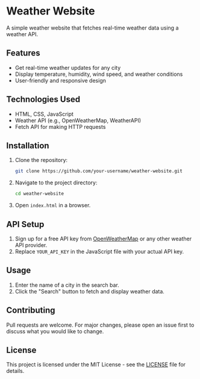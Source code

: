 # Weather Website

A simple weather website that fetches real-time weather data using a weather API.

## Features
- Get real-time weather updates for any city
- Display temperature, humidity, wind speed, and weather conditions
- User-friendly and responsive design

## Technologies Used
- HTML, CSS, JavaScript
- Weather API (e.g., OpenWeatherMap, WeatherAPI)
- Fetch API for making HTTP requests

## Installation
1. Clone the repository:
   ```bash
   git clone https://github.com/your-username/weather-website.git
   ```
2. Navigate to the project directory:
   ```bash
   cd weather-website
   ```
3. Open `index.html` in a browser.

## API Setup
1. Sign up for a free API key from [OpenWeatherMap](https://openweathermap.org/) or any other weather API provider.
2. Replace `YOUR_API_KEY` in the JavaScript file with your actual API key.

## Usage
1. Enter the name of a city in the search bar.
2. Click the "Search" button to fetch and display weather data.

## Contributing
Pull requests are welcome. For major changes, please open an issue first to discuss what you would like to change.

## License
This project is licensed under the MIT License - see the [LICENSE](LICENSE) file for details.


